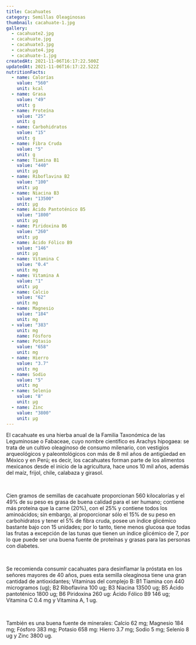 ```yaml
---
title: Cacahuates
category: Semillas Oleaginosas
thumbnail: cacahuate-1.jpg
gallery:
  - cacahuate2.jpg
  - cacahuate.jpg
  - cacahuate3.jpg
  - cacahuate4.jpg
  - cacahuate-1.jpg
createdAt: 2021-11-06T16:17:22.500Z
updatedAt: 2021-11-06T16:17:22.522Z
nutritionFacts:
  - name: Calorías
    value: "560"
    unit: kcal
  - name: Grasa
    value: "49"
    unit: g
  - name: Proteína
    value: "25"
    unit: g
  - name: Carbohidratos
    value: "15"
    unit: g
  - name: Fibra Cruda
    value: "5"
    unit: g
  - name: Tiamina B1
    value: "440"
    unit: µg
  - name: Riboflavina B2
    value: "100"
    unit: µg
  - name: Niacina B3
    value: "13500"
    unit: µg
  - name: Ácido Pantoténico B5
    value: "1800"
    unit: µg
  - name: Piridoxina B6
    value: "260"
    unit: µg
  - name: Ácido Fólico B9
    value: "146"
    unit: µg
  - name: Vitamina C
    value: "0.4"
    unit: mg
  - name: Vitamina A
    value: "1"
    unit: µg
  - name: Calcio
    value: "62"
    unit: mg
  - name: Magnesio
    value: "184"
    unit: mg
  - value: "383"
    unit: mg
    name: Fósforo
  - name: Potasio
    value: "658"
    unit: mg
  - name: Hierro
    value: "3.7"
    unit: mg
  - name: Sodio
    value: "5"
    unit: mg
  - name: Selenio
    value: "8"
    unit: µg
  - name: Zinc
    value: "3800"
    unit: µg
---
```

El cacahuate es una hierba anual de la Familia Taxonómica de las Leguminosae o Fabaceae, cuyo nombre científico es Arachys hipogaea: se trata de un cultivo oleaginoso de consumo milenario, con vestigios arqueológicos y paleontológicos con más de 8 mil años de antigüedad en México y en Perú; es decir, los cacahuates forman parte de los alimentos mexicanos desde el inicio de la agricultura, hace unos 10 mil años, además del maíz, frijol, chile, calabaza y girasol.

<br/>

Cien gramos de semillas de cacahuate proporcionan 560 kilocalorías y el 49% de su peso es grasa de buena calidad para el ser humano; contiene más proteína que la carne (20%), con el 25% y contiene todos los aminoácidos; sin embargo, al proporcionar sólo el 15% de su peso en carbohidratos y tener el 5% de fibra cruda, posee un índice glicémico bastante bajo con 15 unidades; por lo tanto, tiene menos glucosa que todas las frutas a excepción de las tunas que tienen un índice glicémico de 7, por lo que puede ser una buena fuente de proteínas y grasas para las personas con diabetes.

<br/>

Se recomienda consumir cacahuates para desinflamar la próstata en los señores mayores de 40 años, pues esta semilla oleaginosa tiene una gran cantidad de antioxidantes; Vitaminas del complejo B: B1 Tiamina con 440 microgramos (ug); B2 Riboflavina 100 ug; B3 Niacina 13500 ug; B5 Ácido pantoténico 1800 ug; B6 Piridoxina 260 ug: Ácido Fólico B9 146 ug; Vitamina C 0.4 mg y Vitamina A, 1 ug.

<br/>

También es una buena fuente de minerales: Calcio 62 mg; Magnesio 184 mg; Fósforo 383 mg; Potasio 658 mg: Hierro 3.7 mg; Sodio 5 mg; Selenio 8 ug y Zinc 3800 ug.